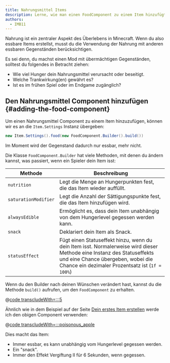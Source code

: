 ```yaml
---
title: Nahrungsmittel Items
description: Lerne, wie man einen FoodComponent zu einem Item hinzufügt, um es essbar zu machen, und wie man es konfiguriert.
authors:
  - IMB11
---
```


Nahrung ist ein zentraler Aspekt des Überlebens in Minecraft. Wenn du also essbare Items erstellst, musst du die Verwendung der Nahrung mit anderen essbaren Gegenständen berücksichtigen.

Es sei denn, du machst einen Mod mit übermächtigen Gegenständen, solltest du folgendes in Betracht ziehen:

- Wie viel Hunger dein Nahrungsmittel verursacht oder beseitigt.
- Welche Trankwirkung(en) gewährt es?
- Ist es im frühen Spiel oder im Endgame zugänglich?

## Den Nahrungsmittel Component hinzufügen {#adding-the-food-component}

Um einen Nahrungsmittel Component zu einem Item hinzuzufügen, können wir es an die `Item.Settings` Instanz übergeben:

```java
new Item.Settings().food(new FoodComponent.Builder().build())
```

Im Moment wird der Gegenstand dadurch nur essbar, mehr nicht.

Die Klasse `FoodComponent.Builder` hat viele Methoden, mit denen du ändern kannst, was passiert, wenn ein Spieler dein Item isst:

| Methode              | Beschreibung                                                                                                                                                                                                                                       |
| -------------------- | -------------------------------------------------------------------------------------------------------------------------------------------------------------------------------------------------------------------------------------------------- |
| `nutrition`          | Legt die Menge an Hungerpunkten fest, die das Item wieder auffüllt.                                                                                                                                                                |
| `saturationModifier` | Legt die Anzahl der Sättigungspunkte fest, die das Item hinzufügen wird.                                                                                                                                                           |
| `alwaysEdible`       | Ermöglicht es, dass dein Item unabhängig von dem Hungerlevel gegessen werden kann.                                                                                                                                                 |
| `snack`              | Deklariert dein Item als Snack.                                                                                                                                                                                                    |
| `statusEffect`       | Fügt einen Statuseffekt hinzu, wenn du dein Item isst. Normalerweise wird dieser Methode eine Instanz des Statuseffekts und eine Chance übergeben, wobei die Chance ein dezimaler Prozentsatz ist (`1f = 100%`) |

Wenn du den Builder nach deinen Wünschen verändert hast, kannst du die Methode `build()` aufrufen, um den `FoodComponent` zu erhalten.

@[code transcludeWith=:::5](@/reference/1.21/src/main/java/com/example/docs/item/ModItems.java)

Ähnlich wie in dem Beispiel auf der Seite [Dein erstes Item erstellen](./first-item) werde ich den obigen Component verwenden:

@[code transcludeWith=:::poisonous_apple](@/reference/1.21/src/main/java/com/example/docs/item/ModItems.java)

Dies macht das Item:

- Immer essbar, es kann unabhängig vom Hungerlevel gegessen werden.
- Ein "snack".
- Immer den Effekt Vergiftung II für 6 Sekunden, wenn gegessen.

<VideoPlayer src="/assets/develop/items/food_0.webm" title="Eating the Suspicious Substance" />
